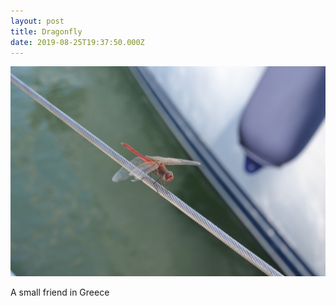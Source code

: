 ```yaml
---
layout: post
title: Dragonfly
date: 2019-08-25T19:37:50.000Z
---
```

![Dragonfly](/files/2019-10-26-dragonfly_0.jpg)


A small friend in Greece
